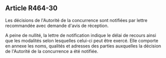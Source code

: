 Article R464-30
----
Les décisions de l'Autorité de la concurrence sont notifiées par lettre
recommandée avec demande d'avis de réception.

A peine de nullité, la lettre de notification indique le délai de recours ainsi
que les modalités selon lesquelles celui-ci peut être exercé. Elle comporte en
annexe les noms, qualités et adresses des parties auxquelles la décision de
l'Autorité de la concurrence a été notifiée.
